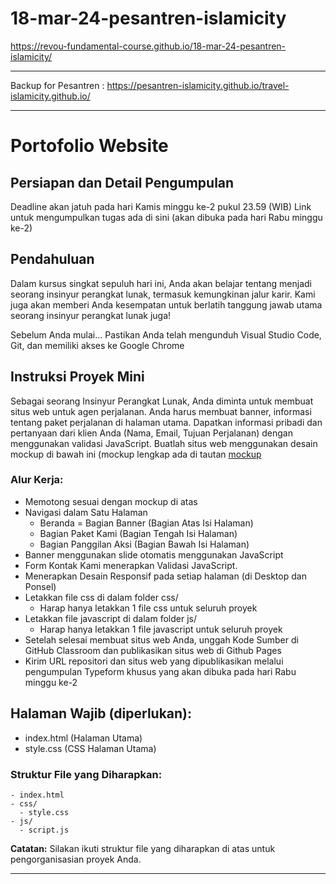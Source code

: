 ﻿# 18-mar-24-pesantren-islamicity

https://revou-fundamental-course.github.io/18-mar-24-pesantren-islamicity/

<hr>

Backup for Pesantren :
https://pesantren-islamicity.github.io/travel-islamicity.github.io/


<hr>

# Portofolio Website

## Persiapan dan Detail Pengumpulan

Deadline akan jatuh pada hari Kamis minggu ke-2 pukul 23.59 (WIB)
Link untuk mengumpulkan tugas ada di sini (akan dibuka pada hari Rabu minggu ke-2)

## Pendahuluan

Dalam kursus singkat sepuluh hari ini, Anda akan belajar tentang menjadi seorang insinyur perangkat lunak, termasuk kemungkinan jalur karir. Kami juga akan memberi Anda kesempatan untuk berlatih tanggung jawab utama seorang insinyur perangkat lunak juga!

Sebelum Anda mulai...
Pastikan Anda telah mengunduh Visual Studio Code, Git, dan memiliki akses ke Google Chrome

## Instruksi Proyek Mini

Sebagai seorang Insinyur Perangkat Lunak, Anda diminta untuk membuat situs web untuk agen perjalanan. Anda harus membuat banner, informasi tentang paket perjalanan di halaman utama. Dapatkan informasi pribadi dan pertanyaan dari klien Anda (Nama, Email, Tujuan Perjalanan) dengan menggunakan validasi JavaScript. Buatlah situs web menggunakan desain mockup di bawah ini (mockup lengkap ada di tautan [mockup](https://app.moqups.com/Y8iumYO1yOg5P2v9YSZ4pW7u8Hs15D2s/view/page/abaae0961)

### Alur Kerja:

- Memotong sesuai dengan mockup di atas
- Navigasi dalam Satu Halaman
  - Beranda = Bagian Banner (Bagian Atas Isi Halaman)
  - Bagian Paket Kami (Bagian Tengah Isi Halaman)
  - Bagian Panggilan Aksi (Bagian Bawah Isi Halaman)
- Banner menggunakan slide otomatis menggunakan JavaScript
- Form Kontak Kami menerapkan Validasi JavaScript.
- Menerapkan Desain Responsif pada setiap halaman (di Desktop dan Ponsel)
- Letakkan file css di dalam folder css/
  - Harap hanya letakkan 1 file css untuk seluruh proyek
- Letakkan file javascript di dalam folder js/
  - Harap hanya letakkan 1 file javascript untuk seluruh proyek
- Setelah selesai membuat situs web Anda, unggah Kode Sumber di GitHub Classroom dan publikasikan situs web di Github Pages
- Kirim URL repositori dan situs web yang dipublikasikan melalui pengumpulan Typeform khusus yang akan dibuka pada hari Rabu minggu ke-2

## Halaman Wajib (diperlukan):

- index.html (Halaman Utama)
- style.css (CSS Halaman Utama)

### Struktur File yang Diharapkan:

```
- index.html
- css/
  - style.css
- js/
  - script.js
```

**Catatan:** Silakan ikuti struktur file yang diharapkan di atas untuk pengorganisasian proyek Anda.

---
